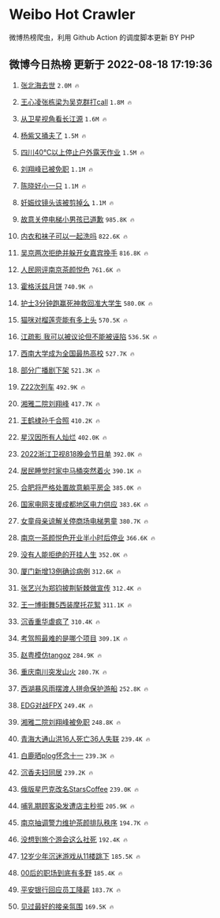# Weibo Hot Crawler 



微博热榜爬虫，利用 Github Action 的调度脚本更新 BY PHP 


## 微博今日热榜 更新于 2022-08-18 17:19:36 
1. [张北海去世](https://s.weibo.com/weibo?q=%23%E5%BC%A0%E5%8C%97%E6%B5%B7%E5%8E%BB%E4%B8%96%23&Refer=top) `2.0M 🔥` 

1. [王心凌张栋梁为吴克群打call](https://s.weibo.com/weibo?q=%23%E7%8E%8B%E5%BF%83%E5%87%8C%E5%BC%A0%E6%A0%8B%E6%A2%81%E4%B8%BA%E5%90%B4%E5%85%8B%E7%BE%A4%E6%89%93call%23&Refer=top) `1.8M 🔥` 

1. [从卫星视角看长江源](https://s.weibo.com/weibo?q=%23%E4%BB%8E%E5%8D%AB%E6%98%9F%E8%A7%86%E8%A7%92%E7%9C%8B%E9%95%BF%E6%B1%9F%E6%BA%90%23&Refer=top) `1.6M 🔥` 

1. [杨紫又捅夫了](https://s.weibo.com/weibo?q=%23%E6%9D%A8%E7%B4%AB%E5%8F%88%E6%8D%85%E5%A4%AB%E4%BA%86%23&Refer=top) `1.5M 🔥` 

1. [四川40℃以上停止户外露天作业](https://s.weibo.com/weibo?q=%23%E5%9B%9B%E5%B7%9D40%E2%84%83%E4%BB%A5%E4%B8%8A%E5%81%9C%E6%AD%A2%E6%88%B7%E5%A4%96%E9%9C%B2%E5%A4%A9%E4%BD%9C%E4%B8%9A%23&Refer=top) `1.5M 🔥` 

1. [刘翔峰已被免职](https://s.weibo.com/weibo?q=%23%E5%88%98%E7%BF%94%E5%B3%B0%E5%B7%B2%E8%A2%AB%E5%85%8D%E8%81%8C%23&Refer=top) `1.1M 🔥` 

1. [陈晓好小一只](https://s.weibo.com/weibo?q=%23%E9%99%88%E6%99%93%E5%A5%BD%E5%B0%8F%E4%B8%80%E5%8F%AA%23&Refer=top) `1.1M 🔥` 

1. [妊娠纹镜头该被剪掉么](https://s.weibo.com/weibo?q=%23%E5%A6%8A%E5%A8%A0%E7%BA%B9%E9%95%9C%E5%A4%B4%E8%AF%A5%E8%A2%AB%E5%89%AA%E6%8E%89%E4%B9%88%23&Refer=top) `1.1M 🔥` 

1. [故意关停电梯小男孩已道歉](https://s.weibo.com/weibo?q=%23%E6%95%85%E6%84%8F%E5%85%B3%E5%81%9C%E7%94%B5%E6%A2%AF%E5%B0%8F%E7%94%B7%E5%AD%A9%E5%B7%B2%E9%81%93%E6%AD%89%23&Refer=top) `985.8K 🔥` 

1. [内衣和袜子可以一起洗吗](https://s.weibo.com/weibo?q=%23%E5%86%85%E8%A1%A3%E5%92%8C%E8%A2%9C%E5%AD%90%E5%8F%AF%E4%BB%A5%E4%B8%80%E8%B5%B7%E6%B4%97%E5%90%97%23&Refer=top) `822.6K 🔥` 

1. [吴京两次拒绝并躲开女嘉宾挽手](https://s.weibo.com/weibo?q=%23%E5%90%B4%E4%BA%AC%E4%B8%A4%E6%AC%A1%E6%8B%92%E7%BB%9D%E5%B9%B6%E8%BA%B2%E5%BC%80%E5%A5%B3%E5%98%89%E5%AE%BE%E6%8C%BD%E6%89%8B%23&Refer=top) `816.8K 🔥` 

1. [人民网评南京茶颜悦色](https://s.weibo.com/weibo?q=%23%E4%BA%BA%E6%B0%91%E7%BD%91%E8%AF%84%E5%8D%97%E4%BA%AC%E8%8C%B6%E9%A2%9C%E6%82%A6%E8%89%B2%23&Refer=top) `761.6K 🔥` 

1. [霍格沃兹月饼](https://s.weibo.com/weibo?q=%23%E9%9C%8D%E6%A0%BC%E6%B2%83%E5%85%B9%E6%9C%88%E9%A5%BC%23&Refer=top) `740.9K 🔥` 

1. [护士3分钟跑赢死神救回准大学生](https://s.weibo.com/weibo?q=%23%E6%8A%A4%E5%A3%AB3%E5%88%86%E9%92%9F%E8%B7%91%E8%B5%A2%E6%AD%BB%E7%A5%9E%E6%95%91%E5%9B%9E%E5%87%86%E5%A4%A7%E5%AD%A6%E7%94%9F%23&Refer=top) `580.0K 🔥` 

1. [猫咪对榴莲壳能有多上头](https://s.weibo.com/weibo?q=%23%E7%8C%AB%E5%92%AA%E5%AF%B9%E6%A6%B4%E8%8E%B2%E5%A3%B3%E8%83%BD%E6%9C%89%E5%A4%9A%E4%B8%8A%E5%A4%B4%23&Refer=top) `570.5K 🔥` 

1. [江疏影 我可以被议论但不能被诬陷](https://s.weibo.com/weibo?q=%E6%B1%9F%E7%96%8F%E5%BD%B1%20%E6%88%91%E5%8F%AF%E4%BB%A5%E8%A2%AB%E8%AE%AE%E8%AE%BA%E4%BD%86%E4%B8%8D%E8%83%BD%E8%A2%AB%E8%AF%AC%E9%99%B7&Refer=top) `536.5K 🔥` 

1. [西南大学成为全国最热高校](https://s.weibo.com/weibo?q=%23%E8%A5%BF%E5%8D%97%E5%A4%A7%E5%AD%A6%E6%88%90%E4%B8%BA%E5%85%A8%E5%9B%BD%E6%9C%80%E7%83%AD%E9%AB%98%E6%A0%A1%23&Refer=top) `527.7K 🔥` 

1. [部分广播剧下架](https://s.weibo.com/weibo?q=%23%E9%83%A8%E5%88%86%E5%B9%BF%E6%92%AD%E5%89%A7%E4%B8%8B%E6%9E%B6%23&Refer=top) `521.3K 🔥` 

1. [Z22次列车](https://s.weibo.com/weibo?q=Z22%E6%AC%A1%E5%88%97%E8%BD%A6&Refer=top) `492.9K 🔥` 

1. [湘雅二院刘翔峰](https://s.weibo.com/weibo?q=%23%E6%B9%98%E9%9B%85%E4%BA%8C%E9%99%A2%E5%88%98%E7%BF%94%E5%B3%B0%23&Refer=top) `417.7K 🔥` 

1. [王鹤棣孙千合照](https://s.weibo.com/weibo?q=%23%E7%8E%8B%E9%B9%A4%E6%A3%A3%E5%AD%99%E5%8D%83%E5%90%88%E7%85%A7%23&Refer=top) `410.2K 🔥` 

1. [星汉因所有人灿烂](https://s.weibo.com/weibo?q=%23%E6%98%9F%E6%B1%89%E5%9B%A0%E6%89%80%E6%9C%89%E4%BA%BA%E7%81%BF%E7%83%82%23&Refer=top) `402.0K 🔥` 

1. [2022浙江卫视818晚会节目单](https://s.weibo.com/weibo?q=%232022%E6%B5%99%E6%B1%9F%E5%8D%AB%E8%A7%86818%E6%99%9A%E4%BC%9A%E8%8A%82%E7%9B%AE%E5%8D%95%23&Refer=top) `392.0K 🔥` 

1. [居民睡觉时家中马桶突然着火](https://s.weibo.com/weibo?q=%23%E5%B1%85%E6%B0%91%E7%9D%A1%E8%A7%89%E6%97%B6%E5%AE%B6%E4%B8%AD%E9%A9%AC%E6%A1%B6%E7%AA%81%E7%84%B6%E7%9D%80%E7%81%AB%23&Refer=top) `390.1K 🔥` 

1. [合肥将严格处置故意躺平房企](https://s.weibo.com/weibo?q=%23%E5%90%88%E8%82%A5%E5%B0%86%E4%B8%A5%E6%A0%BC%E5%A4%84%E7%BD%AE%E6%95%85%E6%84%8F%E8%BA%BA%E5%B9%B3%E6%88%BF%E4%BC%81%23&Refer=top) `385.0K 🔥` 

1. [国家电网支援成都地区电力供应](https://s.weibo.com/weibo?q=%23%E5%9B%BD%E5%AE%B6%E7%94%B5%E7%BD%91%E6%94%AF%E6%8F%B4%E6%88%90%E9%83%BD%E5%9C%B0%E5%8C%BA%E7%94%B5%E5%8A%9B%E4%BE%9B%E5%BA%94%23&Refer=top) `383.6K 🔥` 

1. [女童母亲谅解关停商场电梯男童](https://s.weibo.com/weibo?q=%23%E5%A5%B3%E7%AB%A5%E6%AF%8D%E4%BA%B2%E8%B0%85%E8%A7%A3%E5%85%B3%E5%81%9C%E5%95%86%E5%9C%BA%E7%94%B5%E6%A2%AF%E7%94%B7%E7%AB%A5%23&Refer=top) `380.7K 🔥` 

1. [南京一茶颜悦色开业半小时后停业](https://s.weibo.com/weibo?q=%23%E5%8D%97%E4%BA%AC%E4%B8%80%E8%8C%B6%E9%A2%9C%E6%82%A6%E8%89%B2%E5%BC%80%E4%B8%9A%E5%8D%8A%E5%B0%8F%E6%97%B6%E5%90%8E%E5%81%9C%E4%B8%9A%23&Refer=top) `366.6K 🔥` 

1. [没有人能拒绝的开挂人生](https://s.weibo.com/weibo?q=%23%E6%B2%A1%E6%9C%89%E4%BA%BA%E8%83%BD%E6%8B%92%E7%BB%9D%E7%9A%84%E5%BC%80%E6%8C%82%E4%BA%BA%E7%94%9F%23&Refer=top) `352.0K 🔥` 

1. [厦门新增13例确诊病例](https://s.weibo.com/weibo?q=%23%E5%8E%A6%E9%97%A8%E6%96%B0%E5%A2%9E13%E4%BE%8B%E7%A1%AE%E8%AF%8A%E7%97%85%E4%BE%8B%23&Refer=top) `312.6K 🔥` 

1. [张艺兴为郑钧披荆斩棘做宣传](https://s.weibo.com/weibo?q=%23%E5%BC%A0%E8%89%BA%E5%85%B4%E4%B8%BA%E9%83%91%E9%92%A7%E6%8A%AB%E8%8D%86%E6%96%A9%E6%A3%98%E5%81%9A%E5%AE%A3%E4%BC%A0%23&Refer=top) `312.4K 🔥` 

1. [王一博街舞5西装摩托花絮](https://s.weibo.com/weibo?q=%23%E7%8E%8B%E4%B8%80%E5%8D%9A%E8%A1%97%E8%88%9E5%E8%A5%BF%E8%A3%85%E6%91%A9%E6%89%98%E8%8A%B1%E7%B5%AE%23&Refer=top) `311.1K 🔥` 

1. [沉香重华虐疯了](https://s.weibo.com/weibo?q=%23%E6%B2%89%E9%A6%99%E9%87%8D%E5%8D%8E%E8%99%90%E7%96%AF%E4%BA%86%23&Refer=top) `310.4K 🔥` 

1. [考驾照最难的是哪个项目](https://s.weibo.com/weibo?q=%23%E8%80%83%E9%A9%BE%E7%85%A7%E6%9C%80%E9%9A%BE%E7%9A%84%E6%98%AF%E5%93%AA%E4%B8%AA%E9%A1%B9%E7%9B%AE%23&Refer=top) `309.1K 🔥` 

1. [赵粤模仿tangoz](https://s.weibo.com/weibo?q=%23%E8%B5%B5%E7%B2%A4%E6%A8%A1%E4%BB%BFtangoz%23&Refer=top) `284.9K 🔥` 

1. [重庆南川突发山火](https://s.weibo.com/weibo?q=%23%E9%87%8D%E5%BA%86%E5%8D%97%E5%B7%9D%E7%AA%81%E5%8F%91%E5%B1%B1%E7%81%AB%23&Refer=top) `280.7K 🔥` 

1. [西湖暴风雨摆渡人拼命保护游船](https://s.weibo.com/weibo?q=%23%E8%A5%BF%E6%B9%96%E6%9A%B4%E9%A3%8E%E9%9B%A8%E6%91%86%E6%B8%A1%E4%BA%BA%E6%8B%BC%E5%91%BD%E4%BF%9D%E6%8A%A4%E6%B8%B8%E8%88%B9%23&Refer=top) `252.8K 🔥` 

1. [EDG对战FPX](https://s.weibo.com/weibo?q=%23EDG%E5%AF%B9%E6%88%98FPX%23&Refer=top) `249.4K 🔥` 

1. [湘雅二院刘翔峰被免职](https://s.weibo.com/weibo?q=%23%E6%B9%98%E9%9B%85%E4%BA%8C%E9%99%A2%E5%88%98%E7%BF%94%E5%B3%B0%E8%A2%AB%E5%85%8D%E8%81%8C%23&Refer=top) `248.8K 🔥` 

1. [青海大通山洪16人死亡36人失联](https://s.weibo.com/weibo?q=%23%E9%9D%92%E6%B5%B7%E5%A4%A7%E9%80%9A%E5%B1%B1%E6%B4%AA16%E4%BA%BA%E6%AD%BB%E4%BA%A136%E4%BA%BA%E5%A4%B1%E8%81%94%23&Refer=top) `239.4K 🔥` 

1. [白鹿晒plog怀念十一](https://s.weibo.com/weibo?q=%23%E7%99%BD%E9%B9%BF%E6%99%92plog%E6%80%80%E5%BF%B5%E5%8D%81%E4%B8%80%23&Refer=top) `239.3K 🔥` 

1. [沉香夫妇同居](https://s.weibo.com/weibo?q=%23%E6%B2%89%E9%A6%99%E5%A4%AB%E5%A6%87%E5%90%8C%E5%B1%85%23&Refer=top) `239.2K 🔥` 

1. [俄版星巴克改名StarsCoffee](https://s.weibo.com/weibo?q=%23%E4%BF%84%E7%89%88%E6%98%9F%E5%B7%B4%E5%85%8B%E6%94%B9%E5%90%8DStarsCoffee%23&Refer=top) `239.0K 🔥` 

1. [哺乳期顾客染发遭店主秒拒](https://s.weibo.com/weibo?q=%23%E5%93%BA%E4%B9%B3%E6%9C%9F%E9%A1%BE%E5%AE%A2%E6%9F%93%E5%8F%91%E9%81%AD%E5%BA%97%E4%B8%BB%E7%A7%92%E6%8B%92%23&Refer=top) `205.9K 🔥` 

1. [南京抽调警力维护茶颜排队秩序](https://s.weibo.com/weibo?q=%23%E5%8D%97%E4%BA%AC%E6%8A%BD%E8%B0%83%E8%AD%A6%E5%8A%9B%E7%BB%B4%E6%8A%A4%E8%8C%B6%E9%A2%9C%E6%8E%92%E9%98%9F%E7%A7%A9%E5%BA%8F%23&Refer=top) `194.7K 🔥` 

1. [没想到旅个游会这么社死](https://s.weibo.com/weibo?q=%23%E6%B2%A1%E6%83%B3%E5%88%B0%E6%97%85%E4%B8%AA%E6%B8%B8%E4%BC%9A%E8%BF%99%E4%B9%88%E7%A4%BE%E6%AD%BB%23&Refer=top) `192.4K 🔥` 

1. [12岁少年沉迷游戏从11楼跳下](https://s.weibo.com/weibo?q=%2312%E5%B2%81%E5%B0%91%E5%B9%B4%E6%B2%89%E8%BF%B7%E6%B8%B8%E6%88%8F%E4%BB%8E11%E6%A5%BC%E8%B7%B3%E4%B8%8B%23&Refer=top) `185.5K 🔥` 

1. [00后的职场到底有多野](https://s.weibo.com/weibo?q=%2300%E5%90%8E%E7%9A%84%E8%81%8C%E5%9C%BA%E5%88%B0%E5%BA%95%E6%9C%89%E5%A4%9A%E9%87%8E%23&Refer=top) `185.4K 🔥` 

1. [平安银行回应员工降薪](https://s.weibo.com/weibo?q=%23%E5%B9%B3%E5%AE%89%E9%93%B6%E8%A1%8C%E5%9B%9E%E5%BA%94%E5%91%98%E5%B7%A5%E9%99%8D%E8%96%AA%23&Refer=top) `183.7K 🔥` 

1. [见过最好的接亲氛围](https://s.weibo.com/weibo?q=%23%E8%A7%81%E8%BF%87%E6%9C%80%E5%A5%BD%E7%9A%84%E6%8E%A5%E4%BA%B2%E6%B0%9B%E5%9B%B4%23&Refer=top) `169.5K 🔥` 

